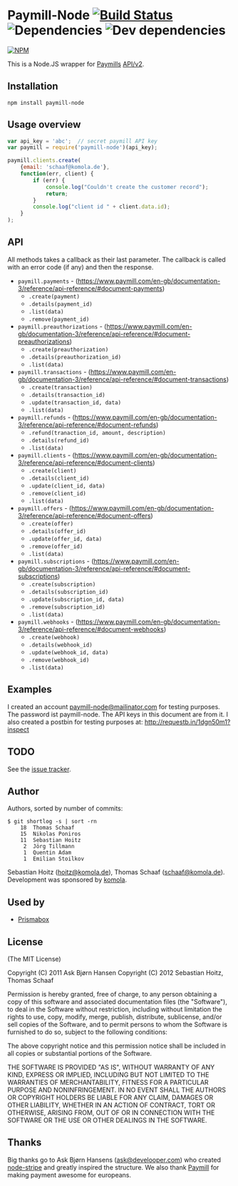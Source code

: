# Paymill-Node [![Build Status](https://travis-ci.org/komola/paymill-node.png?branch=master)](https://travis-ci.org/komola/paymill-node) ![Dependencies](https://david-dm.org/komola/paymill-node.png) ![Dev dependencies](https://david-dm.org/komola/paymill-node/dev-status.png)

[![NPM](https://nodei.co/npm/paymill-node.png?downloads=true)](https://nodei.co/npm/paymill-node/)

This is a Node.JS wrapper for [Paymills](http://paymill.com/) [API/v2](https://www.paymill.com/en-gb/documentation-3/reference/api-reference/index.html).

## Installation

`npm install paymill-node`

## Usage overview

```javascript
var api_key = 'abc';  // secret paymill API key
var paymill = require('paymill-node')(api_key);

paymill.clients.create(
    {email: 'schaaf@komola.de'},
    function(err, client) {
        if (err) {
            console.log("Couldn't create the customer record");
            return;
        }
        console.log("client id " + client.data.id);
    }
);
```

## API

All methods takes a callback as their last parameter. The callback is
called with an error code (if any) and then the response.

* `paymill.payments` - (https://www.paymill.com/en-gb/documentation-3/reference/api-reference/#document-payments)
    * `.create(payment)`
    * `.details(payment_id)`
    * `.list(data)`
    * `.remove(payment_id)`
* `paymill.preauthorizations` - (https://www.paymill.com/en-gb/documentation-3/reference/api-reference/#document-preauthorizations)
    * `.create(preauthorization)`
    * `.details(preauthorization_id)`
    * `.list(data)`
* `paymill.transactions` - (https://www.paymill.com/en-gb/documentation-3/reference/api-reference/#document-transactions)
    * `.create(transaction)`
    * `.details(transaction_id)`
    * `.update(transaction_id, data)`
    * `.list(data)`
* `paymill.refunds` - (https://www.paymill.com/en-gb/documentation-3/reference/api-reference/#document-refunds)
    * `.refund(tranaction_id, amount, description)`
    * `.details(refund_id)`
    * `.list(data)`
* `paymill.clients` - (https://www.paymill.com/en-gb/documentation-3/reference/api-reference/#document-clients)
    * `.create(client)`
    * `.details(client_id)`
    * `.update(client_id, data)`
    * `.remove(client_id)`
    * `.list(data)`
* `paymill.offers` - (https://www.paymill.com/en-gb/documentation-3/reference/api-reference/#document-offers)
    * `.create(offer)`
    * `.details(offer_id)`
    * `.update(offer_id, data)`
    * `.remove(offer_id)`
    * `.list(data)`
* `paymill.subscriptions` - (https://www.paymill.com/en-gb/documentation-3/reference/api-reference/#document-subscriptions)
    * `.create(subscription)`
    * `.details(subscription_id)`
    * `.update(subscription_id, data)`
    * `.remove(subscription_id)`
    * `.list(data)`
* `paymill.webhooks` - (https://www.paymill.com/en-gb/documentation-3/reference/api-reference/#document-webhooks)
    * `.create(webhook)`
    * `.details(webhook_id)`
    * `.update(webhook_id, data)`
    * `.remove(webhook_id)`
    * `.list(data)`

## Examples

I created an account paymill-node@mailinator.com for testing purposes. The password ist paymill-node. The API keys in this document are from it. I also created a postbin for testing purposes at: http://requestb.in/1dgn50m1?inspect

## TODO

See the [issue tracker](http://github.com/komola/paymill-node/issues).

## Author

Authors, sorted by number of commits:
```
$ git shortlog -s | sort -rn
    18	Thomas Schaaf
    15	Nikolas Poniros
    11	Sebastian Hoitz
     2	Jörg Tillmann
     1	Quentin Adam
     1	Emilian Stoilkov
```

Sebastian Hoitz (hoitz@komola.de), Thomas Schaaf (schaaf@komola.de).
Development was sponsored by [komola](http://www.komola.de/).

## Used by

- [Prismabox](http://prismabox.de/)

## License

(The MIT License)

Copyright (C) 2011 Ask Bjørn Hansen
Copyright (C) 2012 Sebastian Hoitz, Thomas Schaaf

Permission is hereby granted, free of charge, to any person obtaining a copy
of this software and associated documentation files (the "Software"), to deal
in the Software without restriction, including without limitation the rights
to use, copy, modify, merge, publish, distribute, sublicense, and/or sell
copies of the Software, and to permit persons to whom the Software is
furnished to do so, subject to the following conditions:

The above copyright notice and this permission notice shall be included in
all copies or substantial portions of the Software.

THE SOFTWARE IS PROVIDED "AS IS", WITHOUT WARRANTY OF ANY KIND, EXPRESS OR
IMPLIED, INCLUDING BUT NOT LIMITED TO THE WARRANTIES OF MERCHANTABILITY,
FITNESS FOR A PARTICULAR PURPOSE AND NONINFRINGEMENT. IN NO EVENT SHALL THE
AUTHORS OR COPYRIGHT HOLDERS BE LIABLE FOR ANY CLAIM, DAMAGES OR OTHER
LIABILITY, WHETHER IN AN ACTION OF CONTRACT, TORT OR OTHERWISE, ARISING FROM,
OUT OF OR IN CONNECTION WITH THE SOFTWARE OR THE USE OR OTHER DEALINGS IN
THE SOFTWARE.

## Thanks
Big thanks go to Ask Bjørn Hansens (ask@develooper.com) who created [node-stripe](https://github.com/abh/node-stripe) and greatly inspired the structure.
We also thank [Paymill](http://paymill.com) for making payment awesome for europeans.
